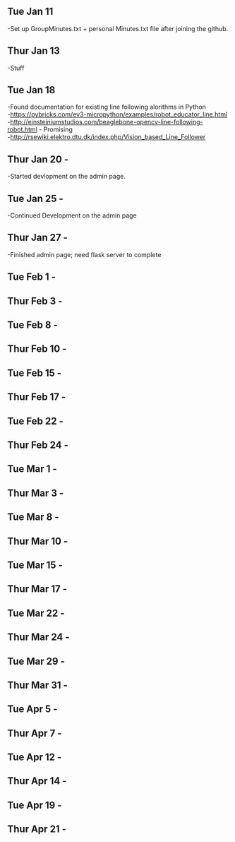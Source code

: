## Tue Jan 11
-Set up GroupMinutes.txt + personal Minutes.txt file after joining the github.

## Thur Jan 13
-Stuff

## Tue Jan 18
-Found documentation for existing line following alorithms in Python <br>
  -https://pybricks.com/ev3-micropython/examples/robot_educator_line.html <br>
  -http://einsteiniumstudios.com/beaglebone-opencv-line-following-robot.html - Promising <br>
  -http://rsewiki.elektro.dtu.dk/index.php/Vision_based_Line_Follower

## Thur Jan 20 - 
-Started devlopment on the admin page.


## Tue Jan 25 - 
-Continued Development on the admin page

## Thur Jan 27 - 
-Finished admin page; need flask server to complete 

## Tue Feb 1 - 


## Thur Feb 3 - 


## Tue Feb 8 - 


## Thur Feb 10 - 


## Tue Feb 15 - 


## Thur Feb 17 - 


## Tue Feb 22 - 


## Thur Feb 24 - 


## Tue Mar 1 - 


## Thur Mar 3 - 


## Tue Mar 8 - 


## Thur Mar 10 - 


## Tue Mar 15 - 


## Thur Mar 17 - 


## Tue Mar 22 - 


## Thur Mar 24 - 


## Tue Mar 29 - 


## Thur Mar 31 - 


## Tue Apr 5 - 


## Thur Apr 7 - 


## Tue Apr 12 - 


## Thur Apr 14 - 


## Tue Apr 19 - 


## Thur Apr 21 - 
